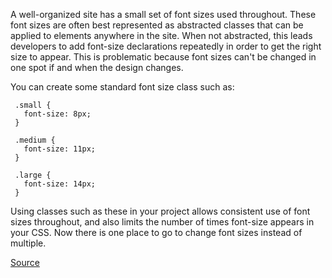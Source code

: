 A well-organized site has a small set of font sizes used throughout. These font sizes are often best represented
as abstracted classes that can be applied to elements anywhere in the site. When not abstracted, this leads developers
to add font-size declarations repeatedly in order to get the right size to appear.
This is problematic because font sizes can't be changed in one spot if and when the design changes.

You can create some standard font size class such as:

     .small {
       font-size: 8px;
     }

     .medium {
       font-size: 11px;
     }

     .large {
       font-size: 14px;
     }

Using classes such as these in your project allows consistent use of font sizes throughout, and also limits the number of times
font-size appears in your CSS. Now there is one place to go to change font sizes instead of multiple.

[Source](https://github.com/CSSLint/csslint/wiki/Don%27t-use-too-many-font-size-declarations)
      